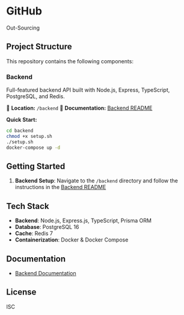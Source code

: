 # GitHub
Out-Sourcing

## Project Structure

This repository contains the following components:

### Backend
Full-featured backend API built with Node.js, Express, TypeScript, PostgreSQL, and Redis.

📁 **Location:** `/backend`
📖 **Documentation:** [Backend README](backend/README.md)

**Quick Start:**
```bash
cd backend
chmod +x setup.sh
./setup.sh
docker-compose up -d
```

## Getting Started

1. **Backend Setup**: Navigate to the `/backend` directory and follow the instructions in the [Backend README](backend/README.md)

## Tech Stack

- **Backend**: Node.js, Express.js, TypeScript, Prisma ORM
- **Database**: PostgreSQL 16
- **Cache**: Redis 7
- **Containerization**: Docker & Docker Compose

## Documentation

- [Backend Documentation](backend/README.md)

## License

ISC
